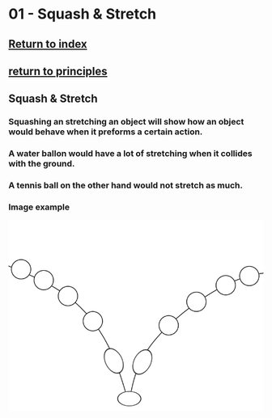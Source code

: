 # 01 - Squash & Stretch

## <a href="../index">Return to index</a>

## <a href="p01">return to principles</a>


## Squash & Stretch

### Squashing an stretching an object will show how an object would behave when it preforms a certain action.
### A water ballon would have a lot of stretching when it collides with the ground.
### A tennis ball on the other hand would not stretch as much.



### Image example
<img src="img/01.png" alt="">